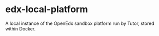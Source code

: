 # edx-local-platform
A local instance of the OpenEdx sandbox platform run by Tutor, stored within Docker.
